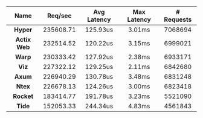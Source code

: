 |   **Name**   |   Req/sec   | Avg Latency | Max Latency |  # Requests |
|:------------:|:-----------:|:-----------:|:-----------:|:-----------:|
|**Hyper**|235608.71|125.93us|3.01ms|7068694|
|**Actix Web**|232514.52|120.22us|3.15ms|6999021|
|**Warp**|230333.42|127.92us|2.38ms|6933171|
|**Viz**|227322.12|129.25us|2.11ms|6842680|
|**Axum**|226940.29|130.78us|3.48ms|6831248|
|**Ntex**|226678.13|124.26us|3.00ms|6823418|
|**Rocket**|183414.77|191.78us|3.23ms|5521090|
|**Tide**|152053.33|244.34us|4.83ms|4561843|
